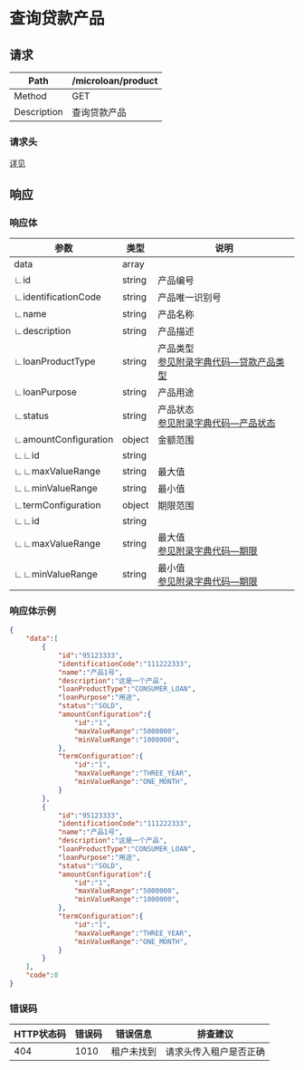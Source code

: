 # 查询贷款产品

## 请求

| Path        | /microloan/product |
| ----------- | ------------------ |
| Method      | GET                |
| Description | 查询贷款产品       |

### 请求头

[详见](../../header.md)

## 响应

### 响应体

| 参数                 | 类型   | 说明                                                         |
| -------------------- | ------ | ------------------------------------------------------------ |
| data                 | array  |                                                              |
| ∟id                  | string | 产品编号                                                     |
| ∟identificationCode  | string | 产品唯一识别号                                               |
| ∟name                | string | 产品名称                                                     |
| ∟description         | string | 产品描述                                                     |
| ∟loanProductType     | string | 产品类型<br/> [参见附录字典代码—贷款产品类型](../../appendices/dictionary_code.md) |
| ∟loanPurpose         | string | 产品用途                                                     |
| ∟status              | string | 产品状态<br/> [参见附录字典代码—产品状态](../../appendices/dictionary_code.md) |
| ∟amountConfiguration | object | 金额范围                                                     |
| ∟∟id                 | string |                                                              |
| ∟∟maxValueRange      | string | 最大值                                                       |
| ∟∟minValueRange      | string | 最小值                                                       |
| ∟termConfiguration   | object | 期限范围                                                     |
| ∟∟id                 | string |                                                              |
| ∟∟maxValueRange      | string | 最大值<br/> [参见附录字典代码—期限](../../appendices/dictionary_code.md) |
| ∟∟minValueRange      | string | 最小值<br/> [参见附录字典代码—期限](../../appendices/dictionary_code.md) |

### 响应体示例

```json
{
    "data":[
        {
            "id":"95123333",
            "identificationCode":"111222333",
            "name":"产品1号",
            "description":"这是一个产品",
            "loanProductType":"CONSUMER_LOAN",
            "loanPurpose":"用途",
            "status":"SOLD",
            "amountConfiguration":{
                "id":"1",
                "maxValueRange":"5000000",
                "minValueRange":"1000000",
            },
            "termConfiguration":{
                "id":"1",
                "maxValueRange":"THREE_YEAR",
                "minValueRange":"ONE_MONTH",
            }
        },
        {
            "id":"95123333",
            "identificationCode":"111222333",
            "name":"产品1号",
            "description":"这是一个产品",
            "loanProductType":"CONSUMER_LOAN",
            "loanPurpose":"用途",
            "status":"SOLD",
            "amountConfiguration":{
                "id":"1",
                "maxValueRange":"5000000",
                "minValueRange":"1000000",
            },
            "termConfiguration":{
                "id":"1",
                "maxValueRange":"THREE_YEAR",
                "minValueRange":"ONE_MONTH",
            }
        }
    ],
    "code":0
}
```

### 错误码

| HTTP状态码 | 错误码 | 错误信息   | 排查建议               |
| ---------- | ------ | ---------- | ---------------------- |
| 404        | 1010   | 租户未找到 | 请求头传入租户是否正确 |